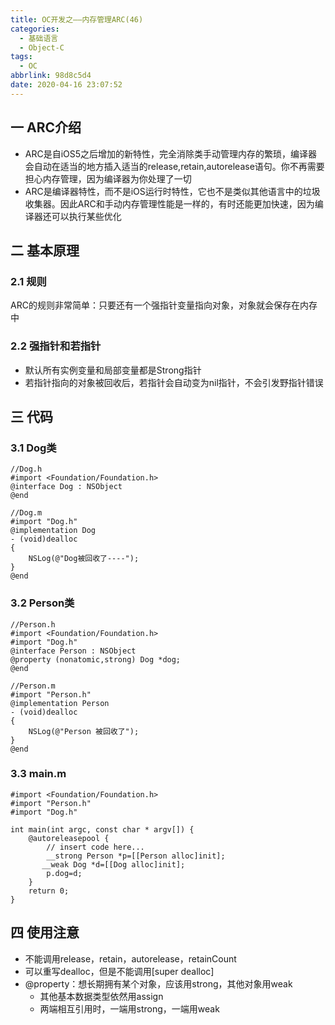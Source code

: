 ```yaml
---
title: OC开发之——内存管理ARC(46)
categories:
  - 基础语言
  - Object-C
tags:
  - OC
abbrlink: 98d8c5d4
date: 2020-04-16 23:07:52
---
```

## 一 ARC介绍

* ARC是自iOS5之后增加的新特性，完全消除类手动管理内存的繁琐，编译器会自动在适当的地方插入适当的release,retain,autorelease语句。你不再需要担心内存管理，因为编译器为你处理了一切
* ARC是编译器特性，而不是iOS运行时特性，它也不是类似其他语言中的垃圾收集器。因此ARC和手动内存管理性能是一样的，有时还能更加快速，因为编译器还可以执行某些优化

<!--more-->

## 二 基本原理

### 2.1 规则

ARC的规则非常简单：只要还有一个强指针变量指向对象，对象就会保存在内存中

### 2.2 强指针和若指针

* 默认所有实例变量和局部变量都是Strong指针
* 若指针指向的对象被回收后，若指针会自动变为nil指针，不会引发野指针错误

## 三 代码

### 3.1 Dog类

```
//Dog.h
#import <Foundation/Foundation.h>
@interface Dog : NSObject
@end

//Dog.m
#import "Dog.h"
@implementation Dog
- (void)dealloc
{
    NSLog(@"Dog被回收了----");
}
@end
```

### 3.2 Person类

```
//Person.h
#import <Foundation/Foundation.h>
#import "Dog.h"
@interface Person : NSObject
@property (nonatomic,strong) Dog *dog;
@end

//Person.m
#import "Person.h"
@implementation Person
- (void)dealloc
{
    NSLog(@"Person 被回收了");
}
@end
```

### 3.3 main.m

```
#import <Foundation/Foundation.h>
#import "Person.h"
#import "Dog.h"

int main(int argc, const char * argv[]) {
    @autoreleasepool {
        // insert code here...
        __strong Person *p=[[Person alloc]init];
       __weak Dog *d=[[Dog alloc]init];
        p.dog=d; 
    }
    return 0;
}

```

## 四 使用注意

* 不能调用release，retain，autorelease，retainCount
* 可以重写dealloc，但是不能调用[super dealloc]
* @property：想长期拥有某个对象，应该用strong，其他对象用weak
  - 其他基本数据类型依然用assign
  - 两端相互引用时，一端用strong，一端用weak